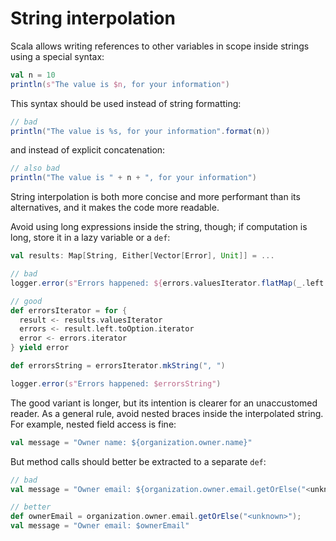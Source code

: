 # String interpolation

Scala allows writing references to other variables in scope inside strings using a special syntax:

```scala
val n = 10
println(s"The value is $n, for your information")
```

This syntax should be used instead of string formatting:

```scala
// bad
println("The value is %s, for your information".format(n))
```

and instead of explicit concatenation:

```scala
// also bad
println("The value is " + n + ", for your information")
```

String interpolation is both more concise and more performant than its alternatives, and it makes the code more readable.

Avoid using long expressions inside the string, though; if computation is long, store it in a lazy variable or a `def`:

```scala
val results: Map[String, Either[Vector[Error], Unit]] = ...

// bad
logger.error(s"Errors happened: ${errors.valuesIterator.flatMap(_.left.toOption).flatten.mkString(", ")}")

// good
def errorsIterator = for {
  result <- results.valuesIterator
  errors <- result.left.toOption.iterator
  error <- errors.iterator
} yield error

def errorsString = errorsIterator.mkString(", ")

logger.error(s"Errors happened: $errorsString")
```

The good variant is longer, but its intention is clearer for an unaccustomed reader. As a general rule, avoid nested braces inside the interpolated string. For example, nested field access is fine:

```scala
val message = "Owner name: ${organization.owner.name}"
```

But method calls should better be extracted to a separate `def`:

```scala
// bad
val message = "Owner email: ${organization.owner.email.getOrElse("<unknown>")}";

// better
def ownerEmail = organization.owner.email.getOrElse("<unknown>");
val message = "Owner email: $ownerEmail"
```

